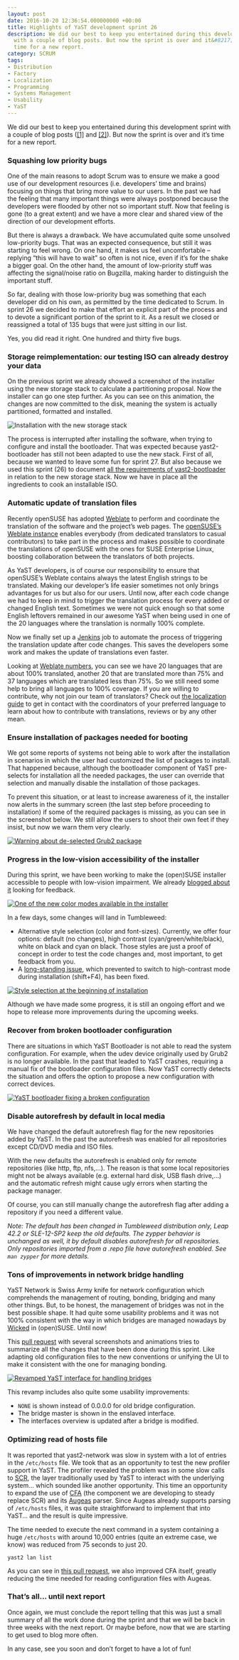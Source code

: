 ```yaml
---
layout: post
date: 2016-10-20 12:36:54.000000000 +00:00
title: Highlights of YaST development sprint 26
description: We did our best to keep you entertained during this development sprint
  with a couple of blog posts. But now the sprint is over and it&#8217;s
  time for a new report.
category: SCRUM
tags:
- Distribution
- Factory
- Localization
- Programming
- Systems Management
- Usability
- YaST
---
```


We did our best to keep you entertained during this development sprint
with a couple of blog posts ([\[1\]][1] and [\[2\]][2]). But now the
sprint is over and it’s time for a new report.

### Squashing low priority bugs

One of the main reasons to adopt Scrum was to ensure we make a good use
of our development resources (i.e. developers’ time and brains) focusing
on things that bring more value to our users. In the past we had the
feeling that many important things were always postponed because the
developers were flooded by other not so important stuff. Now that
feeling is gone (to a great extent) and we have a more clear and shared
view of the direction of our development efforts.

But there is always a drawback. We have accumulated quite some unsolved
low-priority bugs. That was an expected consequence, but still it was
starting to feel wrong. On one hand, it makes us feel uncomfortable –
replying “this will have to wait” so often is not nice, even if it’s for
the shake a bigger goal. On the other hand, the amount of low-priority
stuff was affecting the signal/noise ratio on Bugzilla, making harder to
distinguish the important stuff.

So far, dealing with those low-priority bug was something that each
developer did on his own, as permitted by the time dedicated to Scrum.
In sprint 26 we decided to make that effort an explicit part of the
process and to devote a significant portion of the sprint to it. As a
result we closed or reassigned a total of 135 bugs that were just
sitting in our list.

Yes, you did read it right. One hundred and thirty five bugs.

### Storage reimplementation: our testing ISO can already destroy your data

On the previous sprint we already showed a screenshot of the installer
using the new storage stack to calculate a partitioning proposal. Now
the installer can go one step further. As you can see on this animation,
the changes are now committed to the disk, meaning the system is
actually partitioned, formatted and installed.

![Installation with the new storage
stack](../../../../images/2016-10-20/demo_commit_to_disk.gif)

The process is interrupted after installing the software, when trying to
configure and install the bootloader. That was expected because
yast2-bootloader has still not been adapted to use the new stack. First
of all, because we wanted to leave some fun for sprint 27. But also
because we used this sprint (26) to document [all the requirements of
yast2-bootloader][3] in relation to the new storage stack. Now we have
in place all the ingredients to cook an installable ISO.

### Automatic update of translation files

Recently openSUSE has adopted [Weblate][4] to perform and coordinate the
translation of the software and the project’s web pages. The [openSUSE’s
Weblate instance][5] enables everybody (from dedicated translators to
casual contributors) to take part in the process and makes possible to
coordinate the translations of openSUSE with the ones for SUSE
Enterprise Linux, boosting collaboration between the translators of both
projects.

As YaST developers, is of course our responsibility to ensure that
openSUSE’s Weblate contains always the latest English strings to be
translated. Making our developer’s life easier sometimes not only brings
advantages for us but also for our users. Until now, after each code
change we had to keep in mind to trigger the translation process for
every added or changed English text. Sometimes we were not quick enough
so that some English leftovers remained in our awesome YaST when being
used in one of the 20 languages where the translation is normally 100%
complete.

Now we finally set up a [Jenkins][6] job to automate the process of
triggering the translation update after code changes. This saves the
developers some work and makes the update of translations even faster.

Looking at [Weblate numbers][7], you can see we have 20 languages that
are about 100% translated, another 20 that are translated more than 75%
and 37 languages which are translated less than 75%. So we still need
some help to bring all languages to 100% coverage. If you are willing to
contribute, why not join our team of translators? Check out [the
localization guide][8] to get in contact with the coordinators of your
preferred language to learn about how to contribute with translations,
reviews or by any other mean.

### Ensure installation of packages needed for booting

We got some reports of systems not being able to work after the
installation in scenarios in which the user had customized the list of
packages to install. That happened because, although the bootloader
component of YaST pre-selects for installation all the needed packages,
the user can override that selection and manually disable the
installation of those packages.

To prevent this situation, or at least to increase awareness of it, the
installer now alerts in the summary screen (the last step before
proceeding to installation) if some of the required packages is missing,
as you can see in the screenshot below. We still allow the users to
shoot their own feet if they insist, but now we warn them very clearly.

[![Warning about de-selected Grub2
package](../../../../images/2016-10-20/softw-300x226.png)](../../../../images/2016-10-20/softw.png)

### Progress in the low-vision accessibility of the installer

During this sprint, we have been working to make the (open)SUSE
installer accessible to people with low-vision impairment. We already
[blogged about it][1] looking for feedback.

[![One of the new color modes available in the
installer](../../../../images/2016-10-20/highc-300x225.png)](../../../../images/2016-10-20/highc.png)

In a few days, some changes will land in Tumbleweed:

* Alternative style selection (color and font-sizes). Currently, we
  offer four options: default (no changes), high contrast
  (cyan/green/white/black), white on black and cyan on black. Those
  styles are just a proof of concept in order to test the code changes
  and, most important, to get feedback from you.
* A [long-standing issue][9], which prevented to switch to high-contrast
  mode during installation (shift+F4), has been fixed.

[![Style selection at the beginning of
installation](../../../../images/2016-10-20/linuxrc-300x225.png)](../../../../images/2016-10-20/linuxrc.png)

 Although we have made some progress, it is still an ongoing effort and
we hope to release more improvements during the upcoming weeks.

### Recover from broken bootloader configuration

There are situations in which YaST Bootloader is not able to read the
system configuration. For example, when the udev device originally used
by Grub2 is no longer available. In the past that leaded to YaST
crashes, requiring a manual fix of the bootloader configuration files.
Now YaST correctly detects the situation and offers the option to
propose a new configuration with correct devices.

[![YaST bootloader fixing a broken
configuration](../../../../images/2016-10-20/bootl-300x170.png)](../../../../images/2016-10-20/bootl.png)

### Disable autorefresh by default in local media

We have changed the default autorefresh flag for the new repositories
added by YaST. In the past the autorefresh was enabled for all
repositories except CD/DVD media and ISO files.

With the new defaults the autorefresh is enabled only for remote
repositories (like http, ftp, nfs,…). The reason is that some local
repositories might not be always available (e.g. external hard disk, USB
flash drive,…) and the automatic refresh might cause ugly errors when
starting the package manager.

Of course, you can still manually change the autorefresh flag after
adding a repository if you need a different value.

*Note: The default has been changed in Tumbleweed distribution only,
Leap 42.2 or SLE-12-SP2 keep the old defaults. The zypper behavior is
unchanged as well, it by default disables autorefresh for all
repositories. Only repositories imported from a .repo file have
autorefresh enabled. See `man zypper` for more details.*

### Tons of improvements in network bridge handling

YaST Network is Swiss Army knife for network configuration which
comprehends the management of routing, bonding, bridging and many other
things. But, to be honest, the management of bridges was not in the best
possible shape. It had quite some usability problems and it was not 100%
consistent with the way in which bridges are managed nowadays by
[Wicked][10] in (open)SUSE. Until now!

This [pull request][11] with several screenshots and animations tries to
summarize all the changes that have been done during this sprint. Like
adapting old configuration files to the new conventions or unifying the
UI to make it consistent with the one for managing bonding.

[![Revamped YaST interface for handling
bridges](../../../../images/2016-10-20/bridge-300x225.png)](../../../../images/2016-10-20/bridge.png)

This revamp includes also quite some usability improvements:

* `NONE` is shown instead of 0.0.0.0 for old bridge configuration.
* The bridge master is shown in the enslaved interface.
* The interfaces overview is updated after a bridge is modified.

### Optimizing read of hosts file

It was reported that yast2-network was slow in system with a lot of
entries in the `/etc/hosts` file. We took that as an opportunity to test
the new profiler support in YaST. The profiler revealed the problem was
in some slow calls to [SCR][12], the layer traditionally used by YaST to
interact with the underlying system… which sounded like another
opportunity. This time an opportunity to expand the use of [CFA][13]
(the component we are developing to steady replace SCR) and its
[Augeas][14] parser. Since Augeas already supports parsing of
`/etc/hosts` files, it was quite straightforward to implement that into
YaST… and the result is quite impressive.

The time needed to execute the next command in a system containing a
huge `/etc/hosts` with around 10,000 entries (quite an extreme case, we
know) was reduced from 75 seconds to just 20.

```
yast2 lan list
```

As you can see in [this pull request][15], we also improved CFA itself,
greatly reducing the time needed for reading configuration files with
Augeas.

### That’s all… until next report

Once again, we must conclude the report telling that this was just a
small summary of all the work done during the sprint and that we will be
back in three weeks with the next report. Or maybe before, now that we
are starting to get used to blog more often.

In any case, see you soon and don’t forget to have a lot of fun!



[1]: https://lizards.opensuse.org/?p=12019
[2]: https://lizards.opensuse.org/?p=12030
[3]: https://github.com/yast/yast-bootloader/blob/master/doc/boot_storage_needed_info.md
[4]: https://weblate.org
[5]: https://l10n.opensuse.org/
[6]: https://ci.opensuse.org/
[7]: https://l10n.opensuse.org/languages/
[8]: https://en.opensuse.org/openSUSE:Localization_guide
[9]: https://bugzilla.suse.com/show_bug.cgi?id=768112
[10]: https://en.opensuse.org/Portal:Wicked
[11]: https://github.com/yast/yast-network/pull/448
[12]: http://yastgithubio.readthedocs.io/en/latest/architecture/#system-configuration-repository-scr
[13]: https://github.com/config-files-api/config_files_api
[14]: http://augeas.net/
[15]: https://github.com/config-files-api/config_files_api/pull/10
